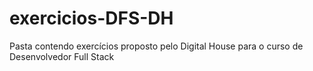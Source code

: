 # exercicios-DFS-DH
Pasta contendo exercícios proposto pelo Digital House para o curso de Desenvolvedor Full Stack
